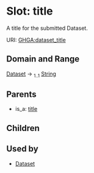 
# Slot: title


A title for the submitted Dataset.

URI: [GHGA:dataset_title](https://w3id.org/GHGA/dataset_title)


## Domain and Range

[Dataset](Dataset.md) &#8594;  <sub>1..1</sub> [String](types/String.md)

## Parents

 *  is_a: [title](title.md)

## Children


## Used by

 * [Dataset](Dataset.md)
